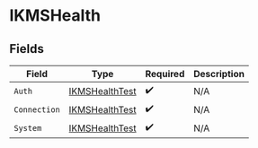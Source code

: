 # IKMSHealth


## Fields

| Field                                                   | Type                                                    | Required                                                | Description                                             |
| ------------------------------------------------------- | ------------------------------------------------------- | ------------------------------------------------------- | ------------------------------------------------------- |
| `Auth`                                                  | [IKMSHealthTest](../../models/shared/ikmshealthtest.md) | :heavy_check_mark:                                      | N/A                                                     |
| `Connection`                                            | [IKMSHealthTest](../../models/shared/ikmshealthtest.md) | :heavy_check_mark:                                      | N/A                                                     |
| `System`                                                | [IKMSHealthTest](../../models/shared/ikmshealthtest.md) | :heavy_check_mark:                                      | N/A                                                     |